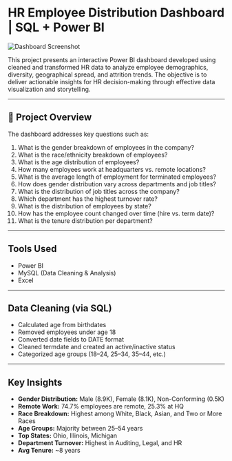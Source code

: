 # HR Employee Distribution Dashboard | SQL + Power BI

![Dashboard Screenshot](03349b95-1fa6-4161-ac1e-4f6f9cf0caa2.png)

This project presents an interactive Power BI dashboard developed using cleaned and transformed HR data to analyze employee demographics, diversity, geographical spread, and attrition trends. The objective is to deliver actionable insights for HR decision-making through effective data visualization and storytelling.

---

## 📁 Project Overview

The dashboard addresses key questions such as:

1. What is the gender breakdown of employees in the company?  
2. What is the race/ethnicity breakdown of employees?  
3. What is the age distribution of employees?  
4. How many employees work at headquarters vs. remote locations?  
5. What is the average length of employment for terminated employees?  
6. How does gender distribution vary across departments and job titles?  
7. What is the distribution of job titles across the company?  
8. Which department has the highest turnover rate?  
9. What is the distribution of employees by state?  
10. How has the employee count changed over time (hire vs. term date)?  
11. What is the tenure distribution per department?

---

## Tools Used

- Power BI  
- MySQL (Data Cleaning & Analysis)  
- Excel  

---

## Data Cleaning (via SQL)

- Calculated age from birthdates
- Removed employees under age 18
- Converted date fields to DATE format
- Cleaned termdate and created an active/inactive status
- Categorized age groups (18–24, 25–34, 35–44, etc.)

---

## Key Insights

- **Gender Distribution:** Male (8.9K), Female (8.1K), Non-Conforming (0.5K)
- **Remote Work:** 74.7% employees are remote, 25.3% at HQ
- **Race Breakdown:** Highest among White, Black, Asian, and Two or More Races
- **Age Groups:** Majority between 25–54 years
- **Top States:** Ohio, Illinois, Michigan
- **Department Turnover:** Highest in Auditing, Legal, and HR
- **Avg Tenure:** ~8 years





